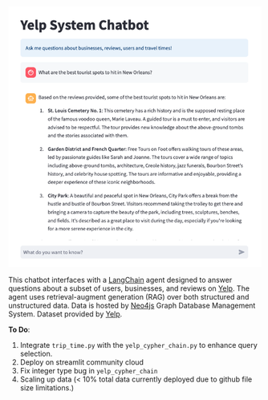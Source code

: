 ![Screenshot](images/Screenshot.png)

This chatbot interfaces with a [LangChain](https://python.langchain.com/docs/get_started/introduction) agent designed to answer questions about a subset of users, businesses, and reviews on [Yelp](https://www.yelp.com/). 
The agent uses retrieval-augment generation (RAG) over both structured and unstructured data. Data is hosted by [Neo4js](https://neo4j.com/) Graph Database Management System.
Dataset provided by [Yelp](https://www.yelp.com/dataset).


**To Do**:
1. Integrate `trip_time.py` with the `yelp_cypher_chain.py` to enhance query selection.
2. Deploy on streamlit community cloud
3. Fix integer type bug in `yelp_cypher_chain`
4. Scaling up data (< 10% total data currently deployed due to github file size limitations.) 